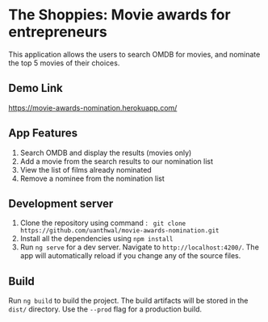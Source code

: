 # The Shoppies: Movie awards for entrepreneurs

This application allows the users to search OMDB for movies, and nominate the top 5 movies of their choices. 

## Demo Link

 https://movie-awards-nomination.herokuapp.com/

## App Features

1. Search OMDB and display the results (movies only)
2. Add a movie from the search results to our nomination list
3. View the list of films already nominated
4. Remove a nominee from the nomination list


## Development server
1. Clone the repository using command : ` git clone https://github.com/uanthwal/movie-awards-nomination.git`
2. Install all the dependencies using ` npm install `
3. Run `ng serve` for a dev server. Navigate to `http://localhost:4200/`. The app will automatically reload if you change any of the source files.


## Build

Run `ng build` to build the project. The build artifacts will be stored in the `dist/` directory. Use the `--prod` flag for a production build.


